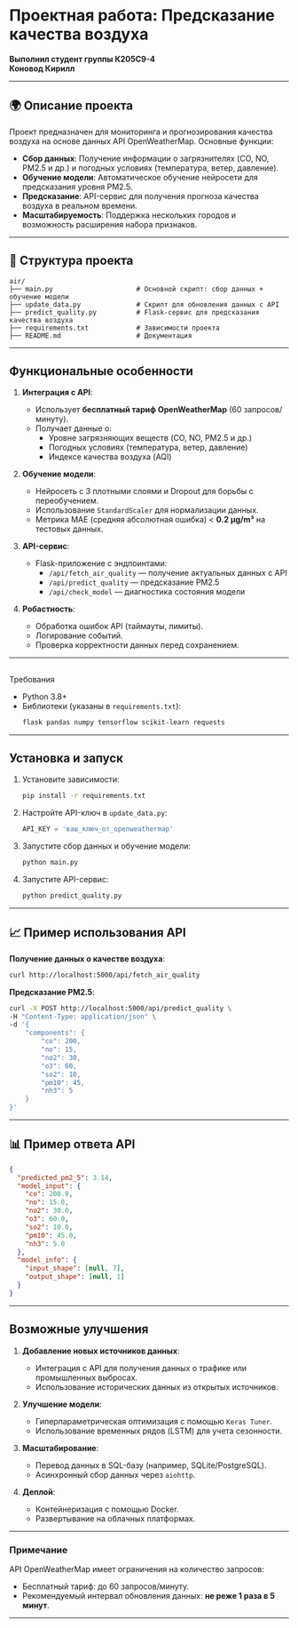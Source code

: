# Проектная работа: Предсказание качества воздуха

**Выполнил студент группы К205С9-4**  
**Коновод Кирилл**

---

## 🌍 Описание проекта
Проект предназначен для мониторинга и прогнозирования качества воздуха на основе данных API OpenWeatherMap. Основные функции:
- **Сбор данных**: Получение информации о загрязнителях (CO, NO, PM2.5 и др.) и погодных условиях (температура, ветер, давление).
- **Обучение модели**: Автоматическое обучение нейросети для предсказания уровня PM2.5.
- **Предсказание**: API-сервис для получения прогноза качества воздуха в реальном времени.
- **Масштабируемость**: Поддержка нескольких городов и возможность расширения набора признаков.

---

## 📁 Структура проекта
```
air/
├── main.py                     # Основной скрипт: сбор данных + обучение модели
├── update_data.py              # Скрипт для обновления данных с API
├── predict_quality.py          # Flask-сервис для предсказания качества воздуха
├── requirements.txt            # Зависимости проекта
├── README.md                   # Документация
```

---

##  Функциональные особенности
1. **Интеграция с API**:
   - Использует **бесплатный тариф OpenWeatherMap** (60 запросов/минуту).
   - Получает данные о:
     - Уровне загрязняющих веществ (CO, NO, PM2.5 и др.)
     - Погодных условиях (температура, ветер, давление)
     - Индексе качества воздуха (AQI)

2. **Обучение модели**:
   - Нейросеть с 3 плотными слоями и Dropout для борьбы с переобучением.
   - Использование `StandardScaler` для нормализации данных.
   - Метрика MAE (средняя абсолютная ошибка) < **0.2 μg/m³** на тестовых данных.

3. **API-сервис**:
   - Flask-приложение с эндпоинтами:
     - `/api/fetch_air_quality` — получение актуальных данных с API
     - `/api/predict_quality` — предсказание PM2.5
     - `/api/check_model` — диагностика состояния модели

4. **Робастность**:
   - Обработка ошибок API (таймауты, лимиты).
   - Логирование событий.
   - Проверка корректности данных перед сохранением.

---

## 
Требования
- Python 3.8+
- Библиотеки (указаны в `requirements.txt`):
  ```bash
  flask pandas numpy tensorflow scikit-learn requests
  ```

---

## Установка и запуск
1. Установите зависимости:
   ```bash
   pip install -r requirements.txt
   ```

2. Настройте API-ключ в `update_data.py`:
   ```python
   API_KEY = 'ваш_ключ_от_openweathermap'
   ```

3. Запустите сбор данных и обучение модели:
   ```bash
   python main.py
   ```

4. Запустите API-сервис:
   ```bash
   python predict_quality.py
   ```

---

## 📈 Пример использования API
**Получение данных о качестве воздуха**:
```bash
curl http://localhost:5000/api/fetch_air_quality
```

**Предсказание PM2.5**:
```bash
curl -X POST http://localhost:5000/api/predict_quality \
-H "Content-Type: application/json" \
-d '{
    "components": {
        "co": 200,
        "no": 15,
        "no2": 30,
        "o3": 60,
        "so2": 10,
        "pm10": 45,
        "nh3": 5
    }
}'
```

---

## 📊 Пример ответа API
```json
{
  "predicted_pm2_5": 3.14,
  "model_input": {
    "co": 200.0,
    "no": 15.0,
    "no2": 30.0,
    "o3": 60.0,
    "so2": 10.0,
    "pm10": 45.0,
    "nh3": 5.0
  },
  "model_info": {
    "input_shape": [null, 7],
    "output_shape": [null, 1]
  }
}
```

---

## Возможные улучшения
1. **Добавление новых источников данных**:
   - Интеграция с API для получения данных о трафике или промышленных выбросах.
   - Использование исторических данных из открытых источников.

2. **Улучшение модели**:
   - Гиперпараметрическая оптимизация с помощью `Keras Tuner`.
   - Использование временных рядов (LSTM) для учета сезонности.

3. **Масштабирование**:
   - Перевод данных в SQL-базу (например, SQLite/PostgreSQL).
   - Асинхронный сбор данных через `aiohttp`.

4. **Деплой**:
   - Контейнеризация с помощью Docker.
   - Развертывание на облачных платформах.

---

### Примечание
API OpenWeatherMap имеет ограничения на количество запросов:
- Бесплатный тариф: до 60 запросов/минуту.
- Рекомендуемый интервал обновления данных: **не реже 1 раза в 5 минут**.

---
